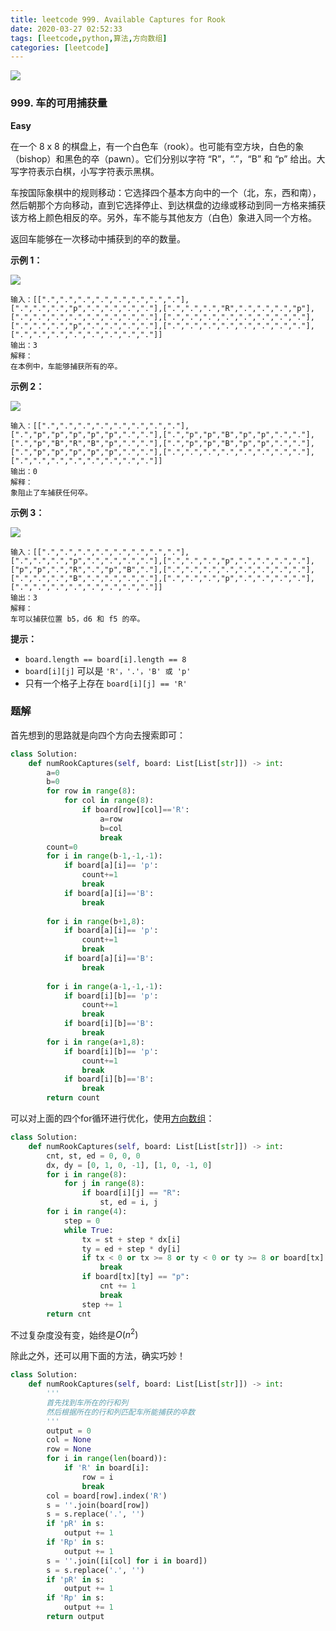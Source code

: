 ```yaml
---
title: leetcode 999. Available Captures for Rook
date: 2020-03-27 02:52:33
tags: [leetcode,python,算法,方向数组]
categories: [leetcode]
---
```


<img src="http://lishengyu.xyz/pubgm/2020-02-28 165855.jpg" >

### 999. 车的可用捕获量

**Easy**

在一个 8 x 8 的棋盘上，有一个白色车（rook）。也可能有空方块，白色的象（bishop）和黑色的卒（pawn）。它们分别以字符 “R”，“.”，“B” 和 “p” 给出。大写字符表示白棋，小写字符表示黑棋。

车按国际象棋中的规则移动：它选择四个基本方向中的一个（北，东，西和南），然后朝那个方向移动，直到它选择停止、到达棋盘的边缘或移动到同一方格来捕获该方格上颜色相反的卒。另外，车不能与其他友方（白色）象进入同一个方格。

返回车能够在一次移动中捕获到的卒的数量。
 

**示例 1：**

![](http://lishengyu.xyz/leetcode/9991.PNG)


```
输入：[[".",".",".",".",".",".",".","."],[".",".",".","p",".",".",".","."],[".",".",".","R",".",".",".","p"],[".",".",".",".",".",".",".","."],[".",".",".",".",".",".",".","."],[".",".",".","p",".",".",".","."],[".",".",".",".",".",".",".","."],[".",".",".",".",".",".",".","."]]
输出：3
解释：
在本例中，车能够捕获所有的卒。
```

**示例 2：**

![](http://lishengyu.xyz/leetcode/9992.PNG)


```
输入：[[".",".",".",".",".",".",".","."],[".","p","p","p","p","p",".","."],[".","p","p","B","p","p",".","."],[".","p","B","R","B","p",".","."],[".","p","p","B","p","p",".","."],[".","p","p","p","p","p",".","."],[".",".",".",".",".",".",".","."],[".",".",".",".",".",".",".","."]]
输出：0
解释：
象阻止了车捕获任何卒。
```

**示例 3：**

![](http://lishengyu.xyz/leetcode/9993.PNG)


```
输入：[[".",".",".",".",".",".",".","."],[".",".",".","p",".",".",".","."],[".",".",".","p",".",".",".","."],["p","p",".","R",".","p","B","."],[".",".",".",".",".",".",".","."],[".",".",".","B",".",".",".","."],[".",".",".","p",".",".",".","."],[".",".",".",".",".",".",".","."]]
输出：3
解释： 
车可以捕获位置 b5，d6 和 f5 的卒。
```
 

**提示：**

- `board.length == board[i].length == 8`
- `board[i][j]` 可以是 `'R'，'.'，'B' 或 'p'`
- 只有一个格子上存在 `board[i][j] == 'R'`

### 题解

首先想到的思路就是向四个方向去搜索即可：

```python
class Solution:
    def numRookCaptures(self, board: List[List[str]]) -> int:
        a=0
        b=0
        for row in range(8):
            for col in range(8):
                if board[row][col]=='R':
                    a=row 
                    b=col
                    break
        count=0
        for i in range(b-1,-1,-1):
            if board[a][i]== 'p':
                count+=1
                break
            if board[a][i]=='B':
                break
        
        for i in range(b+1,8):
            if board[a][i]== 'p':
                count+=1
                break
            if board[a][i]=='B':
                break
        
        for i in range(a-1,-1,-1):
            if board[i][b]== 'p':
                count+=1
                break
            if board[i][b]=='B':
                break
        for i in range(a+1,8):
            if board[i][b]== 'p':
                count+=1
                break
            if board[i][b]=='B':
                break
        return count
```

可以对上面的四个for循环进行优化，使用[方向数组](https://leetcode-cn.com/problems/available-captures-for-rook/solution/che-de-ke-yong-bu-huo-liang-by-leetcode-solution/)：

```python
class Solution:
    def numRookCaptures(self, board: List[List[str]]) -> int:
        cnt, st, ed = 0, 0, 0
        dx, dy = [0, 1, 0, -1], [1, 0, -1, 0]
        for i in range(8):
            for j in range(8):
                if board[i][j] == "R":
                    st, ed = i, j
        for i in range(4):
            step = 0
            while True:
                tx = st + step * dx[i]
                ty = ed + step * dy[i]
                if tx < 0 or tx >= 8 or ty < 0 or ty >= 8 or board[tx][ty] == "B":
                    break
                if board[tx][ty] == "p":
                    cnt += 1
                    break
                step += 1
        return cnt
```
不过复杂度没有变，始终是$O(n^2)$

除此之外，还可以用下面的方法，确实巧妙！

```python
class Solution:
    def numRookCaptures(self, board: List[List[str]]) -> int:
        '''
        首先找到车所在的行和列
        然后根据所在的行和列匹配车所能捕获的卒数
        '''
        output = 0
        col = None
        row = None
        for i in range(len(board)):
            if 'R' in board[i]:
                row = i
                break
        col = board[row].index('R')
        s = ''.join(board[row])
        s = s.replace('.', '')
        if 'pR' in s:
            output += 1
        if 'Rp' in s:
            output += 1
        s = ''.join([i[col] for i in board])
        s = s.replace('.', '')
        if 'pR' in s:
            output += 1
        if 'Rp' in s:
            output += 1
        return output
```